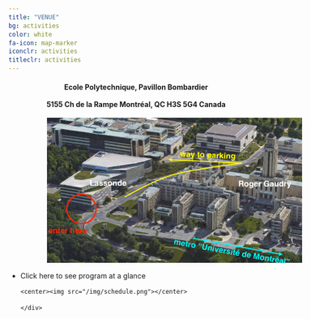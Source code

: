 ```yaml
---
title: "VENUE"
bg: activities
color: white
fa-icon: map-marker
iconclr: activities
titleclr: activities
---
```



<center><h4>Ecole Polytechnique, Pavillon Bombardier
<br><br>
5155 Ch de la Rampe
Montréal, QC H3S 5G4
Canada</h4></center>

<img src="/img/venue.png" class="center" style="padding-left:15%">

<ul class="challenge collapsible" data-collapsible="accordion">
  <li>
    <div class="challenge-title collapsible-header"><i class="fa fa-terminal fa-4x"></i>Click here to see program at a glance</div>
    <div class="challenge-body collapsible-body">
    
    <center><img src="/img/schedule.png"></center>

    </div>
  </li>
</ul>
